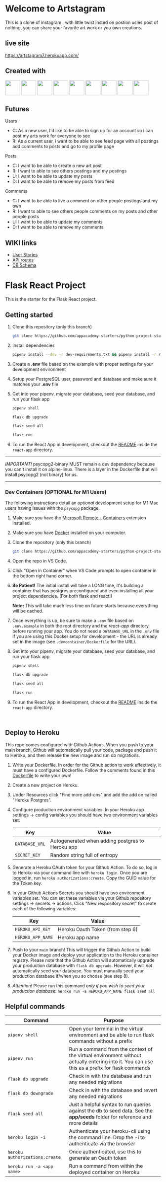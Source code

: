 # Welcome to Artstagram

This is a clone  of instagram , with little twist insted on postion usles post of nothing, you can share your favorite art work  or you own creations.




## live site
https://artstagram7.herokuapp.com/

## Created with

<img src="https://user-images.githubusercontent.com/95830774/169189338-a0af2011-bc27-4d87-bcb0-11cd268b7d8e.svg" width="48">
<img src="https://camo.githubusercontent.com/442c452cb73752bb1914ce03fce2017056d651a2099696b8594ddf5ccc74825e/68747470733a2f2f63646e2e6a7364656c6976722e6e65742f67682f64657669636f6e732f64657669636f6e2f69636f6e732f6a6176617363726970742f6a6176617363726970742d6f726967696e616c2e737667" width="48">
<img src="https://camo.githubusercontent.com/7894f44095e8df88e2c12b0f2c91441ca66d029cf10ae3c068362bb9e68d3df9/68747470733a2f2f63646e2e6a7364656c6976722e6e65742f67682f64657669636f6e732f64657669636f6e2f69636f6e732f637373332f637373332d6f726967696e616c2d776f72646d61726b2e737667" width="48">
<img src="https://camo.githubusercontent.com/e84431cfbd9f7c44b1c20da1dde8ad407cbc31174844a428074d1e3b43faab8b/68747470733a2f2f63646e2e6a7364656c6976722e6e65742f67682f64657669636f6e732f64657669636f6e2f69636f6e732f72656163742f72656163742d6f726967696e616c2d776f72646d61726b2e737667" width="48">
<img src="https://camo.githubusercontent.com/bfde91f425cddc4b06f6a15c2ae50d90a64008c3b05f9733123127e039ffcdf6/68747470733a2f2f63646e2e6a7364656c6976722e6e65742f67682f64657669636f6e732f64657669636f6e2f69636f6e732f706f737467726573716c2f706f737467726573716c2d6f726967696e616c2d776f72646d61726b2e737667" width="48">
<img src="https://camo.githubusercontent.com/2b6b50702c658cdfcf440cef1eb88c7e0e5a16ce0eb6ab8bc933da7697c12213/68747470733a2f2f63646e2e6a7364656c6976722e6e65742f67682f64657669636f6e732f64657669636f6e2f69636f6e732f72656475782f72656475782d6f726967696e616c2e737667" width="48">
<img src="https://camo.githubusercontent.com/b4844c26bdb8e3fd41767ce4dad8ac85a90dab860c85d7daf36beb58deb38ee7/68747470733a2f2f63646e2e6a7364656c6976722e6e65742f67682f64657669636f6e732f64657669636f6e2f69636f6e732f73716c616c6368656d792f73716c616c6368656d792d6f726967696e616c2d776f72646d61726b2e737667" width="48">

<img src="https://camo.githubusercontent.com/e283cab049c866f174e0892a3a622fea361338a0e898dcb1d5bd366c61ff80b8/68747470733a2f2f63646e2e6a7364656c6976722e6e65742f67682f64657669636f6e732f64657669636f6e2f69636f6e732f6865726f6b752f6865726f6b752d706c61696e2d776f72646d61726b2e737667" width="48">
<img src="https://camo.githubusercontent.com/fc836983ed18b80caef906c8f1593bcfd4f5c8c587f51a911b1cb4d657a9588b/68747470733a2f2f63646e2e6a7364656c6976722e6e65742f67682f64657669636f6e732f64657669636f6e2f69636f6e732f646f636b65722f646f636b65722d6f726967696e616c2d776f72646d61726b2e737667" width="48">

## Futures

Users
* C: As a new user, I'd like to be able to sign up for an account so i can post my arts work for everyone to see
* R: As a current user, i want to be able to see feed page with all postings add comments to posts and go to my profile page

Posts
* C: I want to be able to create o new art post
* R: I want to able to see others postings and my postings
* U: I want to be able to update my posts
* D: I want to be able to remove my posts from feed

Comments
* C: I want to be able to live a comment on other people postings and my own
* R: I want to able to see others people comments on my posts and other people posts
* U: I want to be able to update my comments
* D: I want to be able to remove my comments

## WIKI links
* [User Stories](https://github.com/TKat72/artStagramPj/wiki/User-Stories)
* [API routes](https://github.com/TKat72/artStagramPj/wiki/Api--Routes)
* [DB Schema](https://github.com/TKat72/artStagramPj/wiki/DB-Schema)

# Flask React Project

This is the starter for the Flask React project.

## Getting started
1. Clone this repository (only this branch)

   ```bash
   git clone https://github.com/appacademy-starters/python-project-starter.git
   ```

2. Install dependencies

      ```bash
      pipenv install --dev -r dev-requirements.txt && pipenv install -r requirements.txt
      ```

3. Create a **.env** file based on the example with proper settings for your
   development environment
4. Setup your PostgreSQL user, password and database and make sure it matches your **.env** file

5. Get into your pipenv, migrate your database, seed your database, and run your flask app

   ```bash
   pipenv shell
   ```

   ```bash
   flask db upgrade
   ```

   ```bash
   flask seed all
   ```

   ```bash
   flask run
   ```

6. To run the React App in development, checkout the [README](./react-app/README.md) inside the `react-app` directory.

***


*IMPORTANT!*
   psycopg2-binary MUST remain a dev dependency because you can't install it on alpine-linux.
   There is a layer in the Dockerfile that will install psycopg2 (not binary) for us.
***

### Dev Containers (OPTIONAL for M1 Users)

The following instructions detail an *optional* development setup for M1 Mac users having issues with the `psycopg` package.

1. Make sure you have the [Microsoft Remote - Containers](https://marketplace.visualstudio.com/items?itemName=ms-vscode-remote.remote-containers) extension installed.
2. Make sure you have [Docker](https://www.docker.com/products/docker-desktop/) installed on your computer.
3. Clone the repository (only this branch)
   ```bash
   git clone https://github.com/appacademy-starters/python-project-starter.git
   ```
4. Open the repo in VS Code.
5. Click "Open in Container" when VS Code prompts to open container in the bottom right hand corner.
6. **Be Patient!** The initial install will take a LONG time, it's building a container that has postgres preconfigured and even installing all your project dependencies. (For both flask and react!)

   **Note:** This will take much less time on future starts because everything will be cached.

7. Once everything is up, be sure to make a `.env` file based on `.env.example` in both the root directory and the *react-app* directory before running your app. You do not need a `DATABASE_URL` in the `.env` file if you are using this Docker setup for development - the URL is already set in the image (see `.devcontainer/Dockerfile` for the URL).

8. Get into your pipenv, migrate your database, seed your database, and run your flask app

   ```bash
   pipenv shell
   ```

   ```bash
   flask db upgrade
   ```

   ```bash
   flask seed all
   ```

   ```bash
   flask run
   ```

9. To run the React App in development, checkout the [README](./react-app/README.md) inside the `react-app` directory.

<br>

## Deploy to Heroku
This repo comes configured with Github Actions. When you push to your main branch, Github will automatically pull your code, package and push it to Heroku, and then release the new image and run db migrations.

1. Write your Dockerfile. In order for the Github action to work effectively, it must have a configured Dockerfile. Follow the comments found in this [Dockerfile](./Dockerfile) to write your own!

2. Create a new project on Heroku.

3. Under Resources click "Find more add-ons" and add the add on called "Heroku Postgres".

4. Configure production environment variables. In your Heroku app settings -> config variables you should have two environment variables set:

   |    Key          |    Value    |
   | -------------   | ----------- |
   | `DATABASE_URL`  | Autogenerated when adding postgres to Heroku app |
   | `SECRET_KEY`    | Random string full of entropy |

5. Generate a Heroku OAuth token for your Github Action. To do so, log in to Heroku via your command line with `heroku login`. Once you are logged in, run `heroku authorizations:create`. Copy the GUID value for the Token key.

6. In your Github Actions Secrets you should have two environment variables set. You can set these variables via your Github repository settings -> secrets -> actions. Click "New respository secret" to create
each of the following variables:

   |    Key            |    Value    |
   | -------------     | ----------- |
   | `HEROKU_API_KEY`  | Heroku Oauth Token (from step 6)|
   | `HEROKU_APP_NAME` | Heroku app name    |

7. Push to your `main` branch! This will trigger the Github Action to build your Docker image and deploy your application to the Heroku container registry. Please note that the Github Action will automatically upgrade your production database with `flask db upgrade`. However, it will *not* automatically seed your database. You must manually seed your production database if/when you so choose (see step 8).

8. *Attention!* Please run this command *only if you wish to seed your production database*: `heroku run -a HEROKU_APP_NAME flask seed all`

## Helpful commands
|    Command            |    Purpose    |
| -------------         | ------------- |
| `pipenv shell`        | Open your terminal in the virtual environment and be able to run flask commands without a prefix |
| `pipenv run`          | Run a command from the context of the virtual environment without actually entering into it. You can use this as a prefix for flask commands  |
| `flask db upgrade`    | Check in with the database and run any needed migrations  |
| `flask db downgrade`  | Check in with the database and revert any needed migrations  |
| `flask seed all`      | Just a helpful syntax to run queries against the db to seed data. See the **app/seeds** folder for reference and more details |
| `heroku login -i`      | Authenticate your heroku-cli using the command line. Drop the -i to authenticate via the browser |
| `heroku authorizations:create` | Once authenticated, use this to generate an Oauth token |
| `heroku run -a <app name>` | Run a command from within the deployed container on Heroku |
